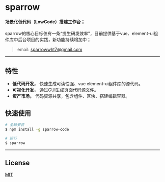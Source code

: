 # sparrow

#### 场景化低代码（LowCode）搭建工作台；
sparrow的核心目标仅有一条“提生研发效率”，目前提供基于vue、element-ui组件库中后台项目的实践，新功能持续增加中；
> email: sparrowwht7@gmail.com
---
## 特性

- **低代码开发，** 快速生成可读性强、vue element-ui组件库的源代码。
- **可视化开发，** 通过GUI生成页面代码源文件。
- **资产市场，** 代码资源共享，包含组件、区块、搭建编辑容器。

## 快速使用
```bash
# 全局安装
$ npm install -g sparrow-code

# 运行
$ sparrow
```
---


## License
[MIT](http://opensource.org/licenses/MIT)

